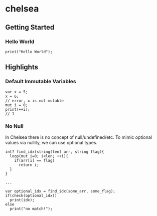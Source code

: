 # chelsea

## Getting Started

### Hello World

```
print("Hello World");
```

## Highlights

### Default Immutable Variables

```
var x = 5;
x = 6;
// error, x is not mutable 
mut i = 0;
print(++i);
// 1
```

### No Null

In Chelsea there is no concept of null/undefined/etc. To mimic optional values via nullity, we can use optional types. 

```
int? find_idx(string[len] arr, string flag){
  loop(mut i=0; i<len; ++i){
    if(arr[i] == flag)
      return i;
  }
}

...

var optional_idx = find_idx(some_arr, some_flag);
if(check(optional_idx))
  print(idx);
else 
  print("no match!");
```
